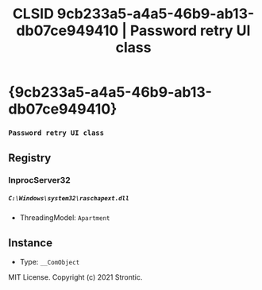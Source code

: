 ﻿---
title: "CLSID 9cb233a5-a4a5-46b9-ab13-db07ce949410 | Password retry UI class"
excerpt: What is COM-Object CLSID 9cb233a5-a4a5-46b9-ab13-db07ce949410?
---

# {9cb233a5-a4a5-46b9-ab13-db07ce949410}

### `Password retry UI class`

## Registry


### InprocServer32

##### `C:\Windows\system32\raschapext.dll`
* ThreadingModel: `Apartment`

## Instance

* Type: `__ComObject`

MIT License. Copyright (c) 2021 Strontic.


